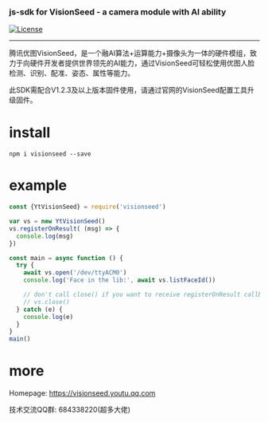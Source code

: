 ### js-sdk for VisionSeed - a camera module with AI ability

[![License](https://img.shields.io/github/license/tencent-youtu-visionseed/yt-visionseed-sdk-js)](https://raw.githubusercontent.com/tencent-youtu-visionseed/yt-visionseed-sdk-js/master/LICENSE)

---

腾讯优图VisionSeed，是一个融AI算法+运算能力+摄像头为一体的硬件模组，致力于向硬件开发者提供世界领先的AI能力，通过VisionSeed可轻松使用优图人脸检测、识别、配准、姿态、属性等能力。

此SDK需配合V1.2.3及以上版本固件使用，请通过官网的VisionSeed配置工具升级固件。

# install
```shell
npm i visionseed --save
```

# example
```js
const {YtVisionSeed} = require('visionseed')

var vs = new YtVisionSeed()
vs.registerOnResult( (msg) => {
  console.log(msg)
})

const main = async function () {
  try {
    await vs.open('/dev/ttyACM0')
    console.log('Face in the lib:', await vs.listFaceId())

    // don't call close() if you want to receive registerOnResult callback
    // vs.close()
  } catch (e) {
    console.log(e)
  }
}
main()
```

# more
Homepage: https://visionseed.youtu.qq.com

技术交流QQ群: 684338220(超多大佬)

